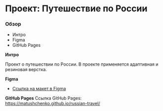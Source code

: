 # Проект: Путешествие по России

### Обзор
* Интро
* Figma
* GitHub Pages

**Интро**

Проект о путешествии по России.
В проекте применяется адаптивная и резиновая верстка.

**Figma**

* [Ссылка на макет в Figma](https://www.figma.com/file/5S2WSbEFL6awjVWJ0NWL8Q/Sprint-3_-Russia-_-desktop-mobile?node-id=28503%3A0)

**GitHub Pages**
Ссылка GitHub Pages: https://matushchenko.github.io/russian-travel/
